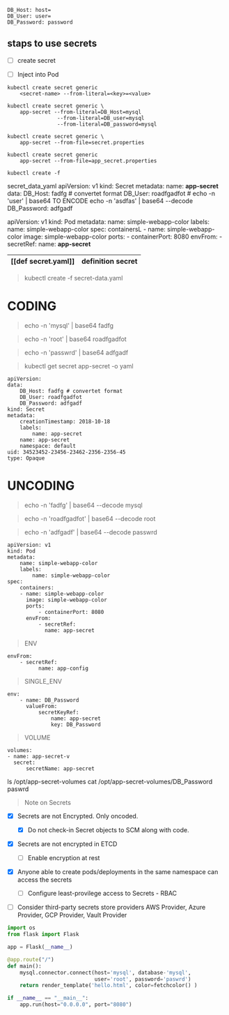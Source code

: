 ```secret
DB_Host: host=
DB_User: user=
DB_Password: password
```

## staps to use secrets
- [ ] create secret 
- [ ] Inject into Pod


```imporative
kubectl create secret generic
	<secret-name> --from-literal=<key>=<value>
```

```
kubectl create secret generic \
	app-secret --from-literal=DB_Host=mysql
				--from-literal=DB_user=mysql
				--from-literal=DB_password=mysql
```

```from_file
kubectl create secret generic \
	app-secret --from-file=secret.properties
```

```imporative
kubectl create secret generic
	app-secret --from-file=app_secret.properties
```

```declarative
kubectl create -f 
```

secret_data_yaml
apiVersion: v1
kind: Secret
metadata:
	name: **app-secret**
data:
	DB_Host: fadfg # convertet format
	DB_User: roadfgadfot # echo -n 'user' | base64      TO ENCODE    echo -n 'asdfas' | base64 --decode
	DB_Password: adfgadf

apiVersion: v1
kind: Pod
metadata:
	name: simple-webapp-color
	labels:
		name: simple-webapp-color
spec:
	containersL
	- name: simple-webapp-color
	  image: simple-webapp-color
	  ports:
		  - containerPort: 8080
	  envFrom:
		  - secretRef:
		    name: **app-secret**
		

| [[def secret.yaml]] | definition secret |
| - | - |

>kubectl create -f secret-data.yaml

# CODING

> echo -n 'mysql' | base64
> fadfg

> echo -n 'root' | base64
> roadfgadfot

>echo -n 'passwrd' | base64
>adfgadf

> kubectl get secret app-secret -o yaml

```
apiVersion:
data:
	DB_Host: fadfg # convertet format
	DB_User: roadfgadfot
	DB_Password: adfgadf
kind: Secret
metadata:
	creationTimestamp: 2018-10-18
	labels:
		name: app-secret
	name: app-secret
	namespace: default
uid: 34523452-23456-23462-2356-2356-45
type: Opaque
```

# UNCODING

> echo -n 'fadfg' | base64 --decode
> mysql

> echo -n 'roadfgadfot' | base64 --decode
> root

> echo -n 'adfgadf' | base64 --decode
> passwrd

```pod_definition_secret
apiVersion: v1
kind: Pod
metadata:
	name: simple-webapp-color
	labels:
		name: simple-webapp-color
spec:
	containers:
	- name: simple-webapp-color
	  image: simple-webapp-color
	  ports:
		  - containerPort: 8080
	  envFrom:
		  - secretRef:
		    name: app-secret
```

>ENV
```
envFrom:
	- secretRef:
		  name: app-config
```

>SINGLE_ENV
```
env:
	- name: DB_Password
	  valueFrom:
		  secretKeyRef:
			  name: app-secret
			  key: DB_Password
```

>VOLUME
```
volumes:
- name: app-secret-v
  secret:
	  secretName: app-secret
```
ls /opt/app-secret-volumes
cat /opt/app-secret-volumes/DB_Password
paswrd

> Note on Secrets
- [x] Secrets are not Encrypted. Only oncoded.
	- [x] Do not check-in Secret objects to SCM along with code.
- [x] Secrets are not encrypted in ETCD
	- [ ] Enable encryption at rest
- [x] Anyone able to create pods/deployments in the same namespace can access the secrets
	- [ ] Configure least-provilege access to Secrets - RBAC
- [ ] Consider third-party secrets store providers AWS Provider, Azure Provider, GCP Provider, Vault Provider


```app.py
import os
from flask import Flask

app = Flask(__name__)

@app.route("/")
def main():
	mysql.connector.connect(host='mysql', database-'mysql',
							user='root', password='paswrd')
	return render_template('hello.html', color=fetchcolor() )

if __name__ == "__main__":
	app.run(host="0.0.0.0", port="8080")
```
